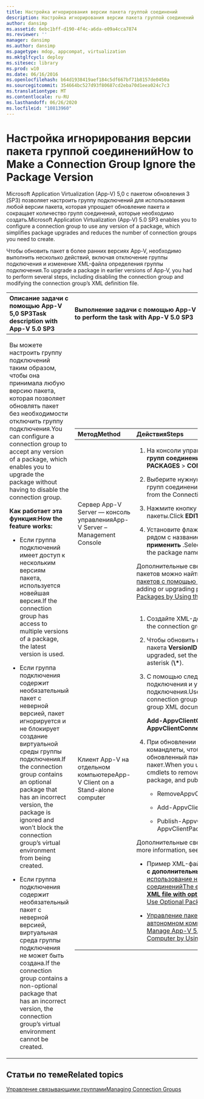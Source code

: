 ```yaml
---
title: Настройка игнорирования версии пакета группой соединений
description: Настройка игнорирования версии пакета группой соединений
author: dansimp
ms.assetid: 6ebc1bff-d190-4f4c-a6da-e09a4cca7874
ms.reviewer: ''
manager: dansimp
ms.author: dansimp
ms.pagetype: mdop, appcompat, virtualization
ms.mktglfcycl: deploy
ms.sitesec: library
ms.prod: w10
ms.date: 06/16/2016
ms.openlocfilehash: b64d1938419aef184c5df667bf71b8157de0450a
ms.sourcegitcommit: 354664bc527d93f80687cd2eba70d1eea024c7c3
ms.translationtype: MT
ms.contentlocale: ru-RU
ms.lasthandoff: 06/26/2020
ms.locfileid: "10813960"
---
```

# <span data-ttu-id="6a551-103">Настройка игнорирования версии пакета группой соединений</span><span class="sxs-lookup"><span data-stu-id="6a551-103">How to Make a Connection Group Ignore the Package Version</span></span>


<span data-ttu-id="6a551-104">Microsoft Application Virtualization (App-V) 5,0 с пакетом обновления 3 (SP3) позволяет настроить группу подключений для использования любой версии пакета, которая упрощает обновление пакета и сокращает количество групп соединений, которые необходимо создать.</span><span class="sxs-lookup"><span data-stu-id="6a551-104">Microsoft Application Virtualization (App-V) 5.0 SP3 enables you to configure a connection group to use any version of a package, which simplifies package upgrades and reduces the number of connection groups you need to create.</span></span>

<span data-ttu-id="6a551-105">Чтобы обновить пакет в более ранних версиях App-V, необходимо выполнить несколько действий, включая отключение группы подключения и изменение XML-файла определения группы подключения.</span><span class="sxs-lookup"><span data-stu-id="6a551-105">To upgrade a package in earlier versions of App-V, you had to perform several steps, including disabling the connection group and modifying the connection group’s XML definition file.</span></span>

<table>
<colgroup>
<col width="50%" />
<col width="50%" />
</colgroup>
<thead>
<tr class="header">
<th align="left"><span data-ttu-id="6a551-106">Описание задачи с помощью App-V 5,0 SP3</span><span class="sxs-lookup"><span data-stu-id="6a551-106">Task description with App-V 5.0 SP3</span></span></th>
<th align="left"><span data-ttu-id="6a551-107">Выполнение задачи с помощью App-V 5,0 с пакетом обновления 3 (SP3)</span><span class="sxs-lookup"><span data-stu-id="6a551-107">How to perform the task with App-V 5.0 SP3</span></span></th>
</tr>
</thead>
<tbody>
<tr class="odd">
<td align="left"><p><span data-ttu-id="6a551-108">Вы можете настроить группу подключений таким образом, чтобы она принимала любую версию пакета, которая позволяет обновлять пакет без необходимости отключить группу подключения.</span><span class="sxs-lookup"><span data-stu-id="6a551-108">You can configure a connection group to accept any version of a package, which enables you to upgrade the package without having to disable the connection group.</span></span></p>
<p><strong><span data-ttu-id="6a551-109">Как работает эта функция:</span><span class="sxs-lookup"><span data-stu-id="6a551-109">How the feature works:</span></span></strong></p>
<ul>
<li><p><span data-ttu-id="6a551-110">Если группа подключений имеет доступ к нескольким версиям пакета, используется новейшая версия.</span><span class="sxs-lookup"><span data-stu-id="6a551-110">If the connection group has access to multiple versions of a package, the latest version is used.</span></span></p></li>
<li><p><span data-ttu-id="6a551-111">Если группа подключения содержит необязательный пакет с неверной версией, пакет игнорируется и не блокирует создание виртуальной среды группы подключения.</span><span class="sxs-lookup"><span data-stu-id="6a551-111">If the connection group contains an optional package that has an incorrect version, the package is ignored and won’t block the connection group’s virtual environment from being created.</span></span></p></li>
<li><p><span data-ttu-id="6a551-112">Если группа подключения содержит необязательный пакет с неверной версией, виртуальная среда группы подключения не может быть создана.</span><span class="sxs-lookup"><span data-stu-id="6a551-112">If the connection group contains a non-optional package that has an incorrect version, the connection group’s virtual environment cannot be created.</span></span></p></li>
</ul></td>
<td align="left"><table>
<colgroup>
<col width="50%" />
<col width="50%" />
</colgroup>
<thead>
<tr class="header">
<th align="left"><span data-ttu-id="6a551-113">Метод</span><span class="sxs-lookup"><span data-stu-id="6a551-113">Method</span></span></th>
<th align="left"><span data-ttu-id="6a551-114">Действия</span><span class="sxs-lookup"><span data-stu-id="6a551-114">Steps</span></span></th>
</tr>
</thead>
<tbody>
<tr class="odd">
<td align="left"><p><span data-ttu-id="6a551-115">Сервер App-V Server — консоль управления</span><span class="sxs-lookup"><span data-stu-id="6a551-115">App-V Server – Management Console</span></span></p></td>
<td align="left"><ol>
<li><p><span data-ttu-id="6a551-116">На консоли управления выберите пункт <strong> пакеты для </strong> &gt; <strong> групп соединений </strong> .</span><span class="sxs-lookup"><span data-stu-id="6a551-116">In the Management Console, select <strong>PACKAGES</strong> &gt; <strong>CONNECTION GROUPS</strong>.</span></span></p></li>
<li><p><span data-ttu-id="6a551-117">Выберите нужную группу подключений в библиотеке групп соединений.</span><span class="sxs-lookup"><span data-stu-id="6a551-117">Select the correct connection group from the Connection Groups library.</span></span></p></li>
<li><p><span data-ttu-id="6a551-118">Нажмите кнопку <strong> изменить </strong> в области подключенные пакеты.</span><span class="sxs-lookup"><span data-stu-id="6a551-118">Click <strong>EDIT</strong> in the CONNECTED PACKAGES pane.</span></span></p></li>
<li><p><span data-ttu-id="6a551-119">Установите флажок <strong> использовать любую версию </strong> рядом с названием пакета и нажмите кнопку <strong> применить </strong> .</span><span class="sxs-lookup"><span data-stu-id="6a551-119">Select <strong>Use Any Version</strong> check box next to the package name, and click <strong>Apply</strong>.</span></span></p></li>
</ol>
<p><span data-ttu-id="6a551-120">Дополнительные сведения о добавлении и обновлении пакетов можно найти <a href="how-to-add-or-upgrade-packages-by-using-the-management-console-beta-gb18030.md" data-raw-source="[How to Add or Upgrade Packages by Using the Management Console](how-to-add-or-upgrade-packages-by-using-the-management-console-beta-gb18030.md)"> в разделе Добавление и обновление пакетов с помощью консоли управления </a> .</span><span class="sxs-lookup"><span data-stu-id="6a551-120">For more about adding or upgrading packages, see <a href="how-to-add-or-upgrade-packages-by-using-the-management-console-beta-gb18030.md" data-raw-source="[How to Add or Upgrade Packages by Using the Management Console](how-to-add-or-upgrade-packages-by-using-the-management-console-beta-gb18030.md)">How to Add or Upgrade Packages by Using the Management Console</a>.</span></span></p></td>
</tr>
<tr class="even">
<td align="left"><p><span data-ttu-id="6a551-121">Клиент App-V на отдельном компьютере</span><span class="sxs-lookup"><span data-stu-id="6a551-121">App-V Client on a Stand-alone computer</span></span></p></td>
<td align="left"><ol>
<li><p><span data-ttu-id="6a551-122">Создайте XML-документ группы подключения.</span><span class="sxs-lookup"><span data-stu-id="6a551-122">Create the connection group XML document.</span></span></p></li>
<li><p><span data-ttu-id="6a551-123">Чтобы обновить пакет, задайте <strong> </strong> для атрибутау Tag пакета <strong> VersionID </strong> звездочку ( <strong>\*</strong> ).</span><span class="sxs-lookup"><span data-stu-id="6a551-123">For the package to be upgraded, set the <strong>Package</strong> tag attribute <strong>VersionID</strong> to an asterisk (<strong>\*</strong>).</span></span></p></li>
<li><p><span data-ttu-id="6a551-124">С помощью следующего командлета добавьте группу подключения и укажите путь к XML-документу группы подключения.</span><span class="sxs-lookup"><span data-stu-id="6a551-124">Use the following cmdlet to add the connection group, and include the path to the connection group XML document:</span></span></p>
<p><strong><span data-ttu-id="6a551-125">Add-AppvClientConnectionGroup</span><span class="sxs-lookup"><span data-stu-id="6a551-125">Add-AppvClientConnectionGroup</span></span></strong></p></li>
<li><p><span data-ttu-id="6a551-126">При обновлении пакета используйте следующие командлеты, чтобы удалить старый пакет, добавить обновленный пакет и опубликовать обновленный пакет.</span><span class="sxs-lookup"><span data-stu-id="6a551-126">When you upgrade a package, use the following cmdlets to remove the old package, add the upgraded package, and publish the upgraded package:</span></span></p>
<ul>
<li><p><span data-ttu-id="6a551-127">RemoveAppvClientPackage</span><span class="sxs-lookup"><span data-stu-id="6a551-127">RemoveAppvClientPackage</span></span></p></li>
<li><p><span data-ttu-id="6a551-128">Add-AppvClientPackage</span><span class="sxs-lookup"><span data-stu-id="6a551-128">Add-AppvClientPackage</span></span></p></li>
<li><p><span data-ttu-id="6a551-129">Publish-AppvClientPackage</span><span class="sxs-lookup"><span data-stu-id="6a551-129">Publish-AppvClientPackage</span></span></p></li>
</ul></li>
</ol>
<p><span data-ttu-id="6a551-130">Дополнительные сведения см. в следующих разделах:</span><span class="sxs-lookup"><span data-stu-id="6a551-130">For more information, see:</span></span></p>
<ul>
<li><p><span data-ttu-id="6a551-131">Пример XML-файла, <strong> XML-файла группы подключения с дополнительными пакетами </strong> , в этом разделе: <a href="how-to-use-optional-packages-in-connection-groups.md#bkmk-apps-plugs-optional" data-raw-source="[How to Use Optional Packages in Connection Groups](how-to-use-optional-packages-in-connection-groups.md#bkmk-apps-plugs-optional)"> использование необязательных пакетов в группах соединений</span><span class="sxs-lookup"><span data-stu-id="6a551-131">The example XML file, <strong>Connection group XML file with optional packages</strong>, in this section: <a href="how-to-use-optional-packages-in-connection-groups.md#bkmk-apps-plugs-optional" data-raw-source="[How to Use Optional Packages in Connection Groups](how-to-use-optional-packages-in-connection-groups.md#bkmk-apps-plugs-optional)">How to Use Optional Packages in Connection Groups</span></span></a></p></li>
<li><p><a href="how-to-manage-app-v-50-packages-running-on-a-stand-alone-computer-by-using-powershell.md" data-raw-source="[How to Manage App-V 5.0 Packages Running on a Stand-Alone Computer by Using PowerShell](how-to-manage-app-v-50-packages-running-on-a-stand-alone-computer-by-using-powershell.md)"><span data-ttu-id="6a551-132">Управление пакетами App-V 5.0, работающими на автономном компьютере, с помощью PowerShell</span><span class="sxs-lookup"><span data-stu-id="6a551-132">How to Manage App-V 5.0 Packages Running on a Stand-Alone Computer by Using PowerShell</span></span></a></p></li>
</ul></td>
</tr>
</tbody>
</table>
<p> </p></td>
</tr>
</tbody>
</table>

 






## <span data-ttu-id="6a551-133">Статьи по теме</span><span class="sxs-lookup"><span data-stu-id="6a551-133">Related topics</span></span>


[<span data-ttu-id="6a551-134">Управление связывающими группами</span><span class="sxs-lookup"><span data-stu-id="6a551-134">Managing Connection Groups</span></span>](managing-connection-groups.md)

 

 





